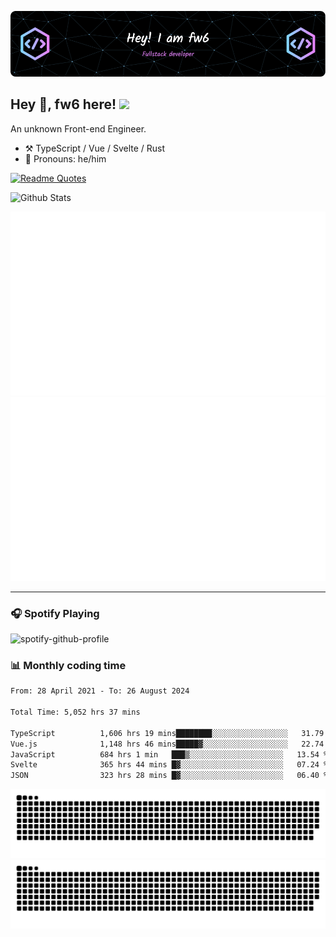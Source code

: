 ![Header](github-header-image.png)

## Hey 👋, fw6 here! <img src="https://github.githubassets.com/images/mona-whisper.gif" height="24" />


An unknown Front-end Engineer.

-   :hammer_and_pick: TypeScript / Vue / Svelte / Rust
-   :man: Pronouns: he/him


[![Readme Quotes](https://quotes-github-readme.vercel.app/api?type=horizontal&theme=algolia)](https://github.com/piyushsuthar/github-readme-quotes)



![Github Stats](https://github-readme-stats.vercel.app/api?username=fw6&bg_color=30,e96443,904e95&title_color=fff&text_color=fff)

![](https://raw.githubusercontent.com/fw6/github-stats-transparent/output/generated/overview.svg)
![](https://raw.githubusercontent.com/fw6/github-stats-transparent/output/generated/languages.svg)


---

### 🎧 Spotify Playing

<!-- ![spotify-github-profile](/img/default.svg) -->

![spotify-github-profile](https://spotify-github-profile.vercel.app/api/view.svg?uid=r6wn4hdvypv0lkzyrj0e0pjct&cover_image=true&theme=default&show_offline=true&background_color=9a10ad&interchange=true&bar_color_cover=true)



### :bar_chart: Monthly coding time 

<!--START_SECTION:waka-->

```txt
From: 28 April 2021 - To: 26 August 2024

Total Time: 5,052 hrs 37 mins

TypeScript          1,606 hrs 19 mins████████░░░░░░░░░░░░░░░░░   31.79 %
Vue.js              1,148 hrs 46 mins█████▓░░░░░░░░░░░░░░░░░░░   22.74 %
JavaScript          684 hrs 1 min   ███▒░░░░░░░░░░░░░░░░░░░░░   13.54 %
Svelte              365 hrs 44 mins █▓░░░░░░░░░░░░░░░░░░░░░░░   07.24 %
JSON                323 hrs 28 mins █▓░░░░░░░░░░░░░░░░░░░░░░░   06.40 %
```

<!--END_SECTION:waka-->




![github contribution grid snake animation](https://raw.githubusercontent.com/platane/platane/output/github-contribution-grid-snake-dark.svg#gh-dark-mode-only)![github contribution grid snake animation](https://raw.githubusercontent.com/platane/platane/output/github-contribution-grid-snake.svg#gh-light-mode-only)
